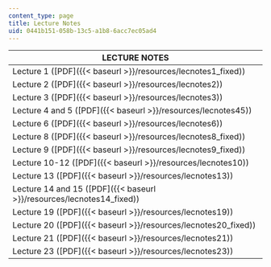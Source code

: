 ```yaml
---
content_type: page
title: Lecture Notes
uid: 0441b151-058b-13c5-a1b8-6acc7ec05ad4
---
```


| LECTURE NOTES |
| --- |
| Lecture 1 ([PDF]({{< baseurl >}}/resources/lecnotes1_fixed)) |
| Lecture 2 ([PDF]({{< baseurl >}}/resources/lecnotes2)) |
| Lecture 3 ([PDF]({{< baseurl >}}/resources/lecnotes3)) |
| Lecture 4 and 5 ([PDF]({{< baseurl >}}/resources/lecnotes45)) |
| Lecture 6 ([PDF]({{< baseurl >}}/resources/lecnotes6)) |
| Lecture 8 ([PDF]({{< baseurl >}}/resources/lecnotes8_fixed)) |
| Lecture 9 ([PDF]({{< baseurl >}}/resources/lecnotes9_fixed)) |
| Lecture 10-12 ([PDF]({{< baseurl >}}/resources/lecnotes10)) |
| Lecture 13 ([PDF]({{< baseurl >}}/resources/lecnotes13)) |
| Lecture 14 and 15 ([PDF]({{< baseurl >}}/resources/lecnotes14_fixed)) |
| Lecture 19 ([PDF]({{< baseurl >}}/resources/lecnotes19)) |
| Lecture 20 ([PDF]({{< baseurl >}}/resources/lecnotes20_fixed)) |
| Lecture 21 ([PDF]({{< baseurl >}}/resources/lecnotes21)) |
| Lecture 23 ([PDF]({{< baseurl >}}/resources/lecnotes23))